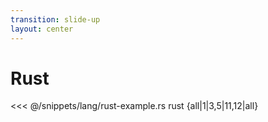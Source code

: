 ```yaml
---
transition: slide-up
layout: center
---
```


# Rust

<<< @/snippets/lang/rust-example.rs rust {all|1|3,5|11,12|all}